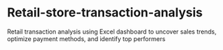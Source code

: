 # Retail-store-transaction-analysis
Retail transaction analysis using Excel dashboard to uncover sales trends, optimize payment methods, and identify top performers
